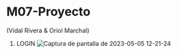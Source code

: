 # M07-Proyecto
(Vidal Rivera & Oriol Marchal)

1. LOGIN
![Captura de pantalla de 2023-05-05 12-21-24](https://user-images.githubusercontent.com/127383304/236433508-9af3028c-d747-4e62-90b9-5ddbbbcfec4e.png)
